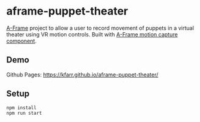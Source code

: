 # aframe-puppet-theater

[A-Frame](https://aframe.io) project to allow a user to record movement of puppets in a virtual theater using VR motion controls. Built with [A-Frame motion capture component](https://github.com/dmarcos/aframe-motion-capture).

## Demo
Github Pages: https://kfarr.github.io/aframe-puppet-theater/

## Setup

```sh
npm install
npm run start
```
